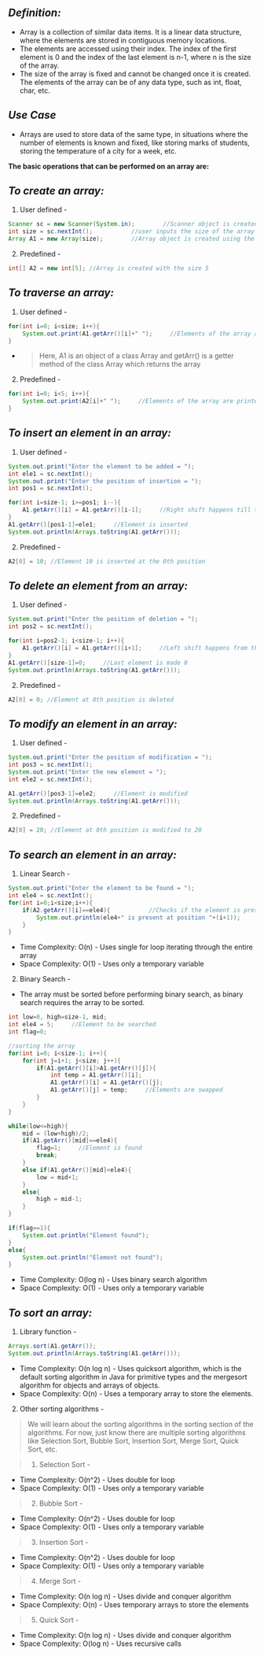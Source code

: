 *Definition:*
-
* Array is a collection of similar data items. It is a linear data structure, where the elements are stored in contiguous memory locations. 
* The elements are accessed using their index. The index of the first element is 0 and the index of the last element is n-1, where n is the size of the array.
* The size of the array is fixed and cannot be changed once it is created. The elements of the array can be of any data type, such as int, float, char, etc.

*Use Case*
-
* Arrays are used to store data of the same type, in situations where the number of elements is known and fixed, like storing marks of students, storing the temperature of a city for a week, etc.

**The basic operations that can be performed on an array are:**

*To create an array:*
-
1. User defined -
```Java
Scanner sc = new Scanner(System.in);        //Scanner object is created
int size = sc.nextInt();           //user inputs the size of the array
Array A1 = new Array(size);        //Array object is created using the Class Array where the array is created
```
2. Predefined -
```Java
int[] A2 = new int[5]; //Array is created with the size 5
```
*To traverse an array:*
-
1. User defined -
```Java
for(int i=0; i<size; i++){
    System.out.print(A1.getArr()[i]+" ");     //Elements of the array are printed
}
```
- > Here, A1 is an object of a class Array and getArr() is a getter method of the class Array which returns the array

2. Predefined -
```Java
for(int i=0; i<5; i++){
    System.out.print(A2[i]+" ");     //Elements of the array are printed
}
```

*To insert an element in an array:*
-
1. User defined -
```Java
System.out.print("Enter the element to be added = ");
int ele1 = sc.nextInt();
System.out.print("Enter the position of insertion = ");
int pos1 = sc.nextInt();

for(int i=size-1; i>=pos1; i--){
    A1.getArr()[i] = A1.getArr()[i-1];     //Right shift happens till the position where the element is to be inserted
}
A1.getArr()[pos1-1]=ele1;     //Element is inserted
System.out.println(Arrays.toString(A1.getArr()));
```

2. Predefined -
```Java
A2[0] = 10; //Element 10 is inserted at the 0th position
```

*To delete an element from an array:*
-
1. User defined -
```Java
System.out.print("Enter the position of deletion = ");
int pos2 = sc.nextInt();

for(int i=pos2-1; i<size-1; i++){
    A1.getArr()[i] = A1.getArr()[i+1];     //Left shift happens from the position where the element is to be deleted
}
A1.getArr()[size-1]=0;     //Last element is made 0
System.out.println(Arrays.toString(A1.getArr()));
```

2. Predefined -
```Java
A2[0] = 0; //Element at 0th position is deleted
```

*To modify an element in an array:*
-
1. User defined -
```Java
System.out.print("Enter the position of modification = ");
int pos3 = sc.nextInt();
System.out.print("Enter the new element = ");
int ele2 = sc.nextInt();

A1.getArr()[pos3-1]=ele2;     //Element is modified
System.out.println(Arrays.toString(A1.getArr()));
```

2. Predefined -
```Java
A2[0] = 20; //Element at 0th position is modified to 20
```

*To search an element in an array:*
-
1. Linear Search -
```Java
System.out.print("Enter the element to be found = ");
int ele4 = sc.nextInt();
for(int i=0;i<size;i++){
    if(A2.getArr()[i]==ele4){           //Checks if the element is present
        System.out.println(ele4+" is present at position "+(i+1));      //Position of the element is printed
    }
}
```
 - Time Complexity: O(n) - Uses single for loop iterating through the entire array
 - Space Complexity: O(1) - Uses only a temporary variable

2. Binary Search -
- The array must be sorted before performing binary search, as binary search requires the array to be sorted.
```Java
int low=0, high=size-1, mid;
int ele4 = 5;     //Element to be searched
int flag=0;

//sorting the array
for(int i=0; i<size-1; i++){
    for(int j=i+1; j<size; j++){
        if(A1.getArr()[i]>A1.getArr()[j]){
            int temp = A1.getArr()[i];
            A1.getArr()[i] = A1.getArr()[j];
            A1.getArr()[j] = temp;     //Elements are swapped
        }
    }
}

while(low<=high){
    mid = (low+high)/2;
    if(A1.getArr()[mid]==ele4){
        flag=1;     //Element is found
        break;
    }
    else if(A1.getArr()[mid]<ele4){
        low = mid+1;
    }
    else{
        high = mid-1;
    }
}

if(flag==1){
    System.out.println("Element found");
}
else{
    System.out.println("Element not found");
}
```
- Time Complexity: O(log n) - Uses binary search algorithm
- Space Complexity: O(1) - Uses only a temporary variable

*To sort an array:*
-
1. Library function -
```Java
Arrays.sort(A1.getArr());
System.out.println(Arrays.toString(A1.getArr()));
```
- Time Complexity: O(n log n) - Uses quicksort algorithm, which is the default sorting algorithm in Java for primitive types and the mergesort algorithm for objects and arrays of objects.
- Space Complexity: O(n) - Uses a temporary array to store the elements.

2. Other sorting algorithms -
> We will learn about the sorting algorithms in the sorting section of the algorithms. For now, just know there are multiple sorting algorithms like Selection Sort, Bubble Sort, Insertion Sort, Merge Sort, Quick Sort, etc.

>1. Selection Sort -
- Time Complexity: O(n^2) - Uses double for loop
- Space Complexity: O(1) - Uses only a temporary variable

>2. Bubble Sort -
- Time Complexity: O(n^2) - Uses double for loop
- Space Complexity: O(1) - Uses only a temporary variable

>3. Insertion Sort -
- Time Complexity: O(n^2) - Uses double for loop
- Space Complexity: O(1) - Uses only a temporary variable

>4. Merge Sort -
- Time Complexity: O(n log n) - Uses divide and conquer algorithm
- Space Complexity: O(n) - Uses temporary arrays to store the elements

>5. Quick Sort -
- Time Complexity: O(n log n) - Uses divide and conquer algorithm
- Space Complexity: O(log n) - Uses recursive calls
